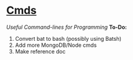 # [Cmds](https://github.com/Sondro/Cmds)  
_Useful Command-lines for Programming_
**To-Do:**
1. Convert bat to bash (possibly using Batsh)
2. Add more MongoDB/Node cmds
3. Make reference doc
